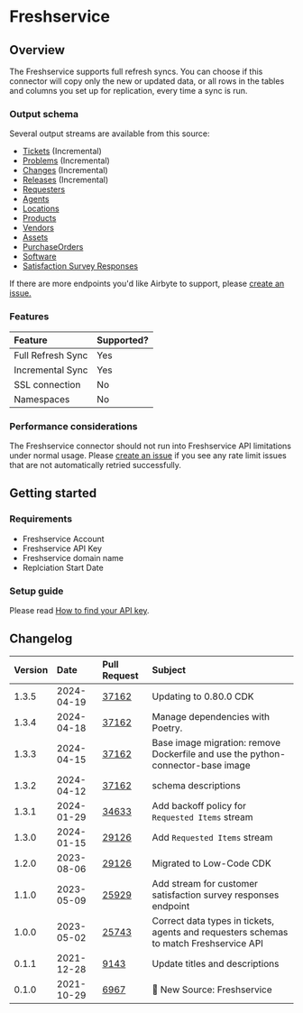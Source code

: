 # Freshservice

## Overview

The Freshservice supports full refresh syncs. You can choose if this connector will copy only the new or updated data, or all rows in the tables and columns you set up for replication, every time a sync is run.

### Output schema

Several output streams are available from this source:

- [Tickets](https://api.freshservice.com/v2/#view_all_ticket) (Incremental)
- [Problems](https://api.freshservice.com/v2/#problems) (Incremental)
- [Changes](https://api.freshservice.com/v2/#changes) (Incremental)
- [Releases](https://api.freshservice.com/v2/#releases) (Incremental)
- [Requesters](https://api.freshservice.com/v2/#requesters)
- [Agents](https://api.freshservice.com/v2/#agents)
- [Locations](https://api.freshservice.com/v2/#locations)
- [Products](https://api.freshservice.com/v2/#products)
- [Vendors](https://api.freshservice.com/v2/#vendors)
- [Assets](https://api.freshservice.com/v2/#assets)
- [PurchaseOrders](https://api.freshservice.com/v2/#purchase-order)
- [Software](https://api.freshservice.com/v2/#software)
- [Satisfaction Survey Responses](https://api.freshservice.com/#ticket_csat_attributes)

If there are more endpoints you'd like Airbyte to support, please [create an issue.](https://github.com/airbytehq/airbyte/issues/new/choose)

### Features

| Feature           | Supported? |
| :---------------- | :--------- |
| Full Refresh Sync | Yes        |
| Incremental Sync  | Yes        |
| SSL connection    | No         |
| Namespaces        | No         |

### Performance considerations

The Freshservice connector should not run into Freshservice API limitations under normal usage. Please [create an issue](https://github.com/airbytehq/airbyte/issues) if you see any rate limit issues that are not automatically retried successfully.

## Getting started

### Requirements

- Freshservice Account
- Freshservice API Key
- Freshservice domain name
- Replciation Start Date

### Setup guide

Please read [How to find your API key](https://api.freshservice.com/#authentication).

## Changelog

| Version | Date       | Pull Request                                             | Subject                                                                                |
| :------ | :--------- | :------------------------------------------------------- | :------------------------------------------------------------------------------------- |
| 1.3.5   | 2024-04-19 | [37162](https://github.com/airbytehq/airbyte/pull/37162) | Updating to 0.80.0 CDK                                                                 |
| 1.3.4   | 2024-04-18 | [37162](https://github.com/airbytehq/airbyte/pull/37162) | Manage dependencies with Poetry.                                                       |
| 1.3.3   | 2024-04-15 | [37162](https://github.com/airbytehq/airbyte/pull/37162) | Base image migration: remove Dockerfile and use the python-connector-base image        |
| 1.3.2   | 2024-04-12 | [37162](https://github.com/airbytehq/airbyte/pull/37162) | schema descriptions                                                                    |
| 1.3.1   | 2024-01-29 | [34633](https://github.com/airbytehq/airbyte/pull/34633) | Add backoff policy for `Requested Items` stream                                        |
| 1.3.0   | 2024-01-15 | [29126](https://github.com/airbytehq/airbyte/pull/29126) | Add `Requested Items` stream                                                           |
| 1.2.0   | 2023-08-06 | [29126](https://github.com/airbytehq/airbyte/pull/29126) | Migrated to Low-Code CDK                                                               |
| 1.1.0   | 2023-05-09 | [25929](https://github.com/airbytehq/airbyte/pull/25929) | Add stream for customer satisfaction survey responses endpoint                         |
| 1.0.0   | 2023-05-02 | [25743](https://github.com/airbytehq/airbyte/pull/25743) | Correct data types in tickets, agents and requesters schemas to match Freshservice API |
| 0.1.1   | 2021-12-28 | [9143](https://github.com/airbytehq/airbyte/pull/9143)   | Update titles and descriptions                                                         |
| 0.1.0   | 2021-10-29 | [6967](https://github.com/airbytehq/airbyte/pull/6967)   | 🎉 New Source: Freshservice                                                            |
